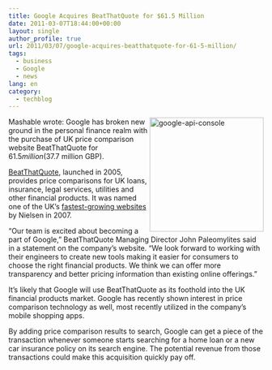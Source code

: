 ```yaml
---
title: Google Acquires BeatThatQuote for $61.5 Million
date: 2011-03-07T18:44:00+00:00
layout: single
author_profile: true
url: 2011/03/07/google-acquires-beatthatquote-for-61-5-million/
tags:
  - business
  - Google
  - news
lang: en
category: 
  - techblog
---
```

[<img title="google-api-console" border="0" alt="google-api-console" align="right" src="http://lh3.ggpht.com/_vaUVXcmC3OI/TXUga2B-boI/AAAAAAAADmQ/e46ih7T9X5Y/google-api-console_thumb.jpg?imgmax=800" width="225" height="225" />](http://lh4.ggpht.com/_vaUVXcmC3OI/TXUgY2G_nvI/AAAAAAAADmM/lxHI-DBZ09g/s1600-h/google-api-console%5B2%5D.jpg)Mashable wrote: Google has broken new ground in the personal finance realm with the purchase of UK price comparison website BeatThatQuote for $61.5 million ($37.7 million GBP). 

[BeatThatQuote](http://beatthatquote.com/), launched in 2005, provides price comparisons for UK loans, insurance, legal services, utilities and other financial products. It was named one of the UK’s [fastest-growing websites](http://www.brandrepublic.com/News/784257/Facebook-loses-BeatThatQuotecom-fastest-growing-website/) by Nielsen in 2007.

“Our team is excited about becoming a part of Google,” BeatThatQuote Managing Director John Paleomylites said in a statement on the company’s website. “We look forward to working with their engineers to create new tools making it easier for consumers to choose the right financial products. We think we can offer more transparency and better pricing information than existing online offerings.”

It’s likely that Google will use BeatThatQuote as its foothold into the UK financial products market. Google has recently shown interest in price comparison technology as well, most recently utilized in the company’s mobile shopping apps.

By adding price comparison results to search, Google can get a piece of the transaction whenever someone starts searching for a home loan or a new car insurance policy on its search engine. The potential revenue from those transactions could make this acquisition quickly pay off.
